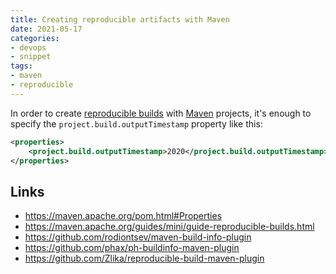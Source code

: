 ```yaml
---
title: Creating reproducible artifacts with Maven
date: 2021-05-17
categories:
- devops
- snippet
tags:
- maven
- reproducible
---
```


In order to create [reproducible builds](https://reproducible-builds.org/) with [Maven](https://maven.apache.org/) projects, it's enough to specify the `project.build.outputTimestamp` property like this:

```xml
<properties>
    <project.build.outputTimestamp>2020</project.build.outputTimestamp>
</properties>
```

## Links

- https://maven.apache.org/pom.html#Properties
- https://maven.apache.org/guides/mini/guide-reproducible-builds.html
- https://github.com/rodiontsev/maven-build-info-plugin
- https://github.com/phax/ph-buildinfo-maven-plugin
- https://github.com/Zlika/reproducible-build-maven-plugin
